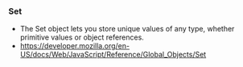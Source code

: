 ### Set
- The Set object lets you store unique values of any type, whether primitive values or object references.
- https://developer.mozilla.org/en-US/docs/Web/JavaScript/Reference/Global_Objects/Set